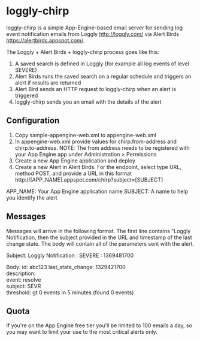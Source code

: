 loggly-chirp
============

loggly-chirp is a simple App-Engine-based email server for sending log event notification emails from Loggly <http://loggly.com/> via Alert Birds <https://alertbirds.appspot.com/>. 

The Loggly + Alert Birds + loggly-chirp process goes like this:
1. A saved search is defined in Loggly (for example all log events of level SEVERE)
2. Alert Birds runs the saved search on a regular schedule and triggers an alert if results are returned
3. Alert Bird sends an HTTP request to loggly-chirp when an alert is triggered
4. loggly-chirp sends you an email with the details of the alert

Configuration
-------------
1. Copy sample-appengine-web.xml to appengine-web.xml
2. In appengine-web.xml provide values for chirp.from-address and chirp.to-address. NOTE: The from address needs to be registered with your App Engine app under Administration > Permissions
3. Create a new App Engine application and deploy
4. Create a new Alert in Alert Birds. For the endpoint, select type URL, method POST, and provide a URL in this format http://[APP_NAME].appspot.com/chirp?subject=[SUBJECT]

APP_NAME: Your App Engine application name
SUBJECT: A name to help you identify the alert

Messages
-------------
Messages will arrive in the following format. The first line contains "Loggly Notification, then the subject provided in the URL and timestamp of the last change state. The body will contain all of the parameters sent with the alert.

Subject:
Loggly Notification : SEVERE : 1369481700

Body:
id: abc123
last_state_change: 1329421700  
description:  
event: resolve  
subject: SEVR  
threshold: gt 0 events in 5 minutes (found 0 events)  

Quota
-------------
If you're on the App Engine free tier you'll be limited to 100 emails a day, so you may want to limit your use to the most critical alerts only.
